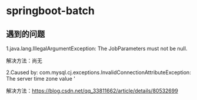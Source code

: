 # springboot-batch

## 遇到的问题

1.java.lang.IllegalArgumentException: The JobParameters must not be null.

解决方法：尚无

2.Caused by: com.mysql.cj.exceptions.InvalidConnectionAttributeException: The server time zone value '

解决方法：https://blog.csdn.net/qq_33811662/article/details/80532699